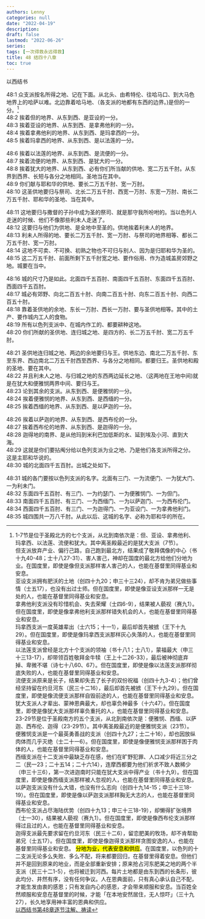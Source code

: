 ```yaml
---
authors: Lenny
categories: null
date: "2022-04-19"
description: 
draft: false
lastmod: "2022-06-26"
series:
tags: [一次得救永远得救]
title: 48 结四十八章
toc: true
---
```

以西结书
<!--more-->

48:1 众支派按名所得之地、记在下面。从北头、由希特伦、往哈马口、到大马色地界上的哈萨以难。北边靠着哈马地、（各支派的地都有东西的边界。)是但的一分。[^1]  
48:2 挨着但的地界、从东到西、是亚设的一分。  
48:3 挨着亚设的地界、从东到西、是拿弗他利的一分。  
48:4 挨着拿弗他利的地界、从东到西、是玛拿西的一分。  
48:5 挨着玛拿西的地界、从东到西、是以法莲的一分。  

48:6 挨着以法莲的地界、从东到西、是流便的一分。  
48:7 挨着流便的地界、从东到西、是犹大的一分。  
48:8 挨着犹大的地界、从东到西、必有你们所当献的供地、宽二万五千肘。从东界到西界、长短与各分之地相同。圣地当在其中。  
48:9 你们献与耶和华的供地、要长二万五千肘、宽一万肘。  
48:10 这圣供地要归与祭司、北长二万五千肘、西宽一万肘、东宽一万肘、南长二万五千肘、耶和华的圣地、当在其中。  

48:11 这地要归与撒督的子孙中成为圣的祭司、就是那守我所吩咐的。当以色列人走迷的时候、他们不像那些利未人走迷了。  
48:12 这要归与他们为供地、是全地中至圣的。供地挨着利未人的地界。  
48:13 利未人所得的地、要长二万五千肘、宽一万肘、与祭司的地界相等、都长二万五千肘、宽一万肘。  
48:14 这地不可卖、不可换、初熟之物也不可归与别人、因为是归耶和华为圣的。  
48:15 这二万五千肘、前面所剩下五千肘宽之地、要作俗用、作为造城盖房郊野之地。城要在当中。  

48:16 城的尺寸乃是如此。北面四千五百肘、南面四千五百肘、东面四千五百肘、西面四千五百肘。  
48:17 城必有郊野、向北二百五十肘、向南二百五十肘、向东二百五十肘、向西二百五十肘。  
48:18 靠着圣供地的余地、东长一万肘、西长一万肘、要与圣供地相等。其中的土产、要作城内工人的食物。  
48:19 所有以色列支派中、在城内作工的、都要耕种这地。  
48:20 你们所献的圣供地、连归城之地、是四方的、长二万五千肘、宽二万五千肘。  

48:21 圣供地连归城之地、两边的余地要归与王。供地东边、南北二万五千肘、东至东界、西边南北二万五千肘西至西界、与各分之地相同。都要归王。圣供地和殿的圣地、要在其中。  
48:22 并且利未人之地、与归城之地的东西两边延长之地、（这两地在王地中间)就是在犹大和便雅悯两界中间、要归与王。  
48:23 论到其余的支派。从东到西、是便雅悯的一分。  
48:24 挨着便雅悯的地界、从东到西、是西缅的一分。  
48:25 挨着西缅的地界、从东到西、是以萨迦的一分。  

48:26 挨着以萨迦的地界、从东到西、是西布伦的一分。  
48:27 挨着西布伦的地界、从东到西、是迦得的一分。  
48:28 迦得地的南界、是从他玛到米利巴加低斯的水、延到埃及小河、直到大海。  
48:29 这就是你们要拈阄分给以色列支派为业之地、乃是他们各支派所得之分。这是主耶和华说的。  
48:30 城的北面四千五百肘。出城之处如下。  

48:31 城的各门要按以色列支派的名字。北面有三门、一为流便门、一为犹大门、一为利未门。  
48:32 东面四千五百肘、有三门、一为约瑟门、一为便雅悯门、一为但门。  
48:33 南面四千五百肘、有三门、一为西缅门、一为以萨迦门、一为西布伦门。  
48:34 西面四千五百肘、有三门、一为迦得门、一为亚设门、一为拿弗他利门。  
48:35 城四围共一万八千肘。从此以后、这城的名字、必称为耶和华的所在。  

[^1]: 1-7节是位于圣殿北方的七个支派，从北到南依次是：但、亚设、拿弗他利、玛拿西、以法莲、流便和犹大。其中离圣殿最近的是犹大支派（7节）。  
但支派放弃产业、偏行己路，自己跑到最北方，结果成了敬拜偶像的中心（书十九40-48；士十八27-31）、害人害己，神却在国度的最北方给他们分地为业。在国度里，即使是像但支派那样害人害己的人，也能在基督里同得基业和安息。  
亚设支派拥有肥沃的土地（创四十九20；申三十三24），却不肯为弟兄做些事情（士五17），也没有出过士师。但在国度里，即使是像亚设支派那样一无是处的人，也能在基督里同得基业和安息。  
拿弗他利支派没有珍惜机会、失去荣耀（士四6-9），结果被人藐视（赛九1）。但在国度里，即使是像拿弗他利支派那样错失机会的人，也能在基督里同得基业和安息。  
玛拿西支派一度英雄辈出（士六15；十一1），最后却首先被掳（王下十九29）。但在国度里，即使是像玛拿西支派那样灰心失落的人，也能在基督里同得基业和安息。  
以法莲支派曾经是北方十个支派的领袖（书十八1；士八1），蒙福最大（申三十三13-17），却带领百姓敬拜金牛犊（王上十二26-33），最后被神彻底弃掉、卑微不堪（诗七十八60、67）。但在国度里，即使是像以法莲支派那样彻底失败的人，也能在基督里同得基业和安息。  
流便支派原来是长子，结果却失去了长子的双份祝福（创四十九3-4）；他们曾经坚持留在约旦河东（民三十二16），最后却首先被掳（王下十九29）。但在国度里，即使是像流便支派那样自毁前途的人，也能在基督里同得基业和安息。  
犹大支派人才辈出、蒙神恩典最大，却也辜负神最多（十六47）。但在国度里，即使是像犹大支派那样辜负重托的人，也能在基督里同得基业和安息。  
23-29节是位于圣殿南方的五个支派，从北到南依次是：便雅悯、西缅、以萨迦、西布伦、迦得（23-29节）。其中离圣殿最近的是便雅悯支派（23节）。  
便雅悯支派是一个最英勇善战的支派（创四十九27；士二十16），却也因放纵肉体而几乎灭绝（士二十一6）。但在国度里，即使是像便雅悯支派那样困于肉体的人，也能在基督里同得基业和安息。  
西缅支派在十二支派中最缺乏存在感，他们在旷野犯罪、人口减少将近三分之二（民一23；二十五14；二十六14），连摩西都要为他们祈求不致人数稀少（申三十三6），第一次进迦南时只能在犹大支派中得产业（书十九9）。但在国度里，即使是像西缅支派那样被人忽视的人，也能在基督里同得基业和安息。  
以萨迦支派没有什么大错，也没有什么志向（创四十九14-15；申三十三18-19）。但在国度里，即使是像以萨迦支派那样胸无大志的人，也能在基督里同得基业和安息。  
西布伦支派占尽海陆优势（创四十九13；申三十三18-19），却懒得扩张境界（士一30），结果被人藐视（赛九1）。但在国度里，即使是像西布伦支派那样得过且过的人，也能在基督里同得基业和安息。  
迦得支派最先要求留在约旦河东（民三十二6），留恋肥美的牧场，却不肯帮助弟兄（士五17）。但在国度里，即使是像迦得支派那样贪图安逸的人，也能在基督里同得基业和安息。 
<mark>分地为业，代表安息和供应</mark>。在国度里，以色列的十二支派无论多么失败、多么不配，将来都要回归，在基督里得着安息。但他们并不是回到原来的地业，而是全部重新安排；原来抢占河东肥美之地的两个半支派（民三十二1-5），也将被迁到河西。每片土地都是由东到西的长条形，彼此均分、井然有序，没有任何争议。人在恩典面前，只有真心承认自己不配，才能生发由衷的感恩；只有发自内心的感恩，才会带来顺服和安息。当百姓全然顺服和安息在基督里的时候，才能「在本地安然居住，无人惊吓」（三十九27），长久地享用神丰富的恩典和供应。  
<a href ="https://cmcbiblereading.com/2016/09/11/%e4%bb%a5%e8%a5%bf%e7%bb%93%e4%b9%a6%e7%ac%ac48%e7%ab%a0%e9%80%90%e8%8a%82%e6%b3%a8%e8%a7%a3%e3%80%81%e7%a5%b7%e8%af%bb/">以西结书第48章逐节注解、祷读</a>
